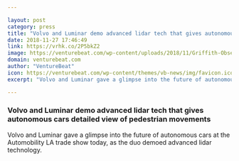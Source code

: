 ```yaml
---

layout: post
category: press
title: "Volvo and Luminar demo advanced lidar tech that gives autonomous cars detailed view of pedestrian movements"
date: 2018-11-27 17:46:49
link: https://vrhk.co/2P5bkZ2
image: https://venturebeat.com/wp-content/uploads/2018/11/Griffith-Observatory.jpg?fit=1344%2C756&strip=all
domain: venturebeat.com
author: "VentureBeat"
icon: https://venturebeat.com/wp-content/themes/vb-news/img/favicon.ico
excerpt: "Volvo and Luminar gave a glimpse into the future of autonomous cars at the Automobility LA trade show today, as the duo demoed advanced lidar technology."

---
```


### Volvo and Luminar demo advanced lidar tech that gives autonomous cars detailed view of pedestrian movements

Volvo and Luminar gave a glimpse into the future of autonomous cars at the Automobility LA trade show today, as the duo demoed advanced lidar technology.